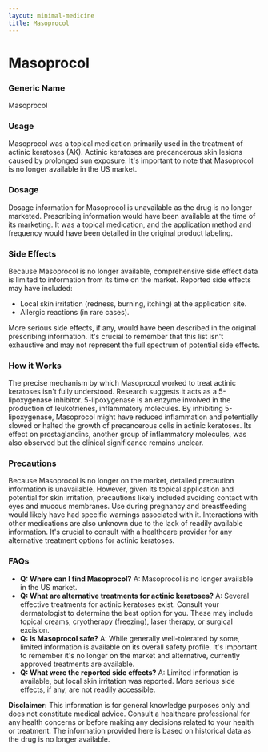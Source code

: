 ```yaml
---
layout: minimal-medicine
title: Masoprocol
---
```


# Masoprocol
### Generic Name
Masoprocol

### Usage
Masoprocol was a topical medication primarily used in the treatment of actinic keratoses (AK).  Actinic keratoses are precancerous skin lesions caused by prolonged sun exposure.  It's important to note that Masoprocol is no longer available in the US market.

### Dosage
Dosage information for Masoprocol is unavailable as the drug is no longer marketed.  Prescribing information would have been available at the time of its marketing.  It was a topical medication, and the application method and frequency would have been detailed in the original product labeling.

### Side Effects
Because Masoprocol is no longer available, comprehensive side effect data is limited to information from its time on the market.  Reported side effects may have included:

* Local skin irritation (redness, burning, itching) at the application site.
* Allergic reactions (in rare cases).


More serious side effects, if any, would have been described in the original prescribing information.  It's crucial to remember that this list isn't exhaustive and may not represent the full spectrum of potential side effects.


### How it Works
The precise mechanism by which Masoprocol worked to treat actinic keratoses isn't fully understood. Research suggests it acts as a 5-lipoxygenase inhibitor.  5-lipoxygenase is an enzyme involved in the production of leukotrienes, inflammatory molecules.  By inhibiting 5-lipoxygenase, Masoprocol might have reduced inflammation and potentially slowed or halted the growth of precancerous cells in actinic keratoses.  Its effect on prostaglandins, another group of inflammatory molecules, was also observed but the clinical significance remains unclear.

### Precautions
Because Masoprocol is no longer on the market, detailed precaution information is unavailable.  However, given its topical application and potential for skin irritation, precautions likely included avoiding contact with eyes and mucous membranes.  Use during pregnancy and breastfeeding would likely have had specific warnings associated with it.  Interactions with other medications are also unknown due to the lack of readily available information.  It's crucial to consult with a healthcare provider for any alternative treatment options for actinic keratoses.

### FAQs

* **Q: Where can I find Masoprocol?**  A: Masoprocol is no longer available in the US market.
* **Q: What are alternative treatments for actinic keratoses?** A:  Several effective treatments for actinic keratoses exist.  Consult your dermatologist to determine the best option for you. These may include topical creams, cryotherapy (freezing), laser therapy, or surgical excision.
* **Q: Is Masoprocol safe?** A:  While generally well-tolerated by some, limited information is available on its overall safety profile.  It's important to remember it's no longer on the market and alternative, currently approved treatments are available.
* **Q:  What were the reported side effects?** A:  Limited information is available, but local skin irritation was reported. More serious side effects, if any, are not readily accessible.

**Disclaimer:** This information is for general knowledge purposes only and does not constitute medical advice.  Consult a healthcare professional for any health concerns or before making any decisions related to your health or treatment.  The information provided here is based on historical data as the drug is no longer available.
